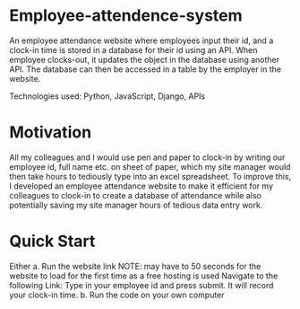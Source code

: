 # Employee-attendence-system
An employee attendance website where employees input their id, and a clock-in time is stored in a database for their id using an API. When employee clocks-out, it updates the object in the database using another API. The database can then be accessed in a table by the employer in the website.

Technologies used: Python, JavaScript, Django, APIs

# Motivation 
All my colleagues and I would use pen and paper to clock-in by writing our employee id, full name etc. on sheet of paper, which my site manager would then take hours to tediously type into an excel spreadsheet. To improve this, I developed an employee attendance website to make it efficient for my colleagues to clock-in to create a database of attendance while also potentially saving my site manager hours of tedious data entry work.

# Quick Start
Either
a.	Run the website link
NOTE: may have to 50 seconds for the website to load for the first time as a free hosting is used
Navigate to the following Link:
Type in your employee id and press submit. It will record your clock-in time. 
b.	Run the code on your own computer
